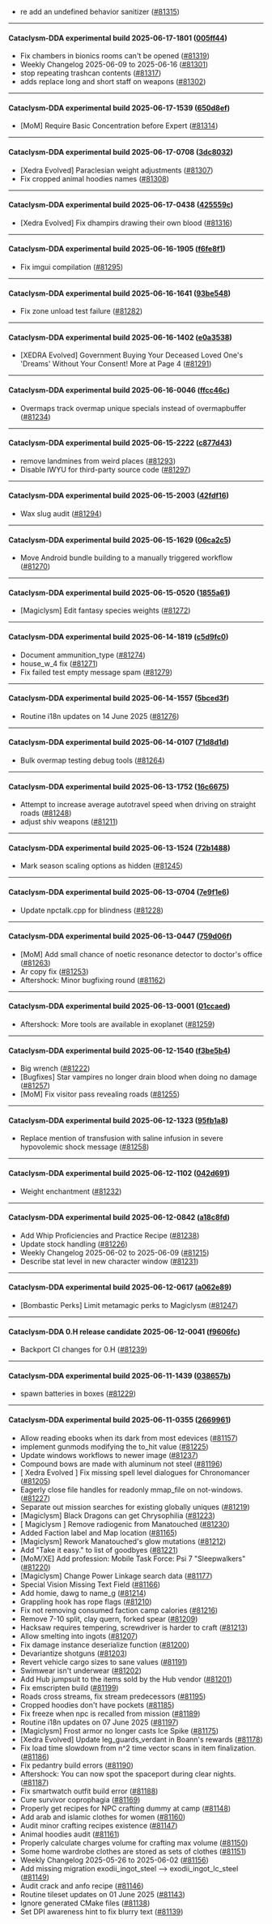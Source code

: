 * re add an undefined behavior sanitizer ([#81315](https://github.com/CleverRaven/Cataclysm-DDA/pull/81315))

---

#### Cataclysm-DDA experimental build 2025-06-17-1801 ([005ff44](https://github.com/CleverRaven/Cataclysm-DDA/releases/tag/cdda-experimental-2025-06-17-1801))

* Fix chambers in bionics rooms can't be opened ([#81319](https://github.com/CleverRaven/Cataclysm-DDA/pull/81319))
* Weekly Changelog 2025-06-09 to 2025-06-16 ([#81301](https://github.com/CleverRaven/Cataclysm-DDA/pull/81301))
* stop repeating trashcan contents ([#81317](https://github.com/CleverRaven/Cataclysm-DDA/pull/81317))
* adds replace long and short staff on weapons ([#81302](https://github.com/CleverRaven/Cataclysm-DDA/pull/81302))

---

#### Cataclysm-DDA experimental build 2025-06-17-1539 ([650d8ef](https://github.com/CleverRaven/Cataclysm-DDA/releases/tag/cdda-experimental-2025-06-17-1539))

* [MoM] Require Basic Concentration before Expert  ([#81314](https://github.com/CleverRaven/Cataclysm-DDA/pull/81314))

---

#### Cataclysm-DDA experimental build 2025-06-17-0708 ([3dc8032](https://github.com/CleverRaven/Cataclysm-DDA/releases/tag/cdda-experimental-2025-06-17-0708))

* [Xedra Evolved] Paraclesian weight adjustments ([#81307](https://github.com/CleverRaven/Cataclysm-DDA/pull/81307))
* Fix cropped animal hoodies names ([#81308](https://github.com/CleverRaven/Cataclysm-DDA/pull/81308))

---

#### Cataclysm-DDA experimental build 2025-06-17-0438 ([425559c](https://github.com/CleverRaven/Cataclysm-DDA/releases/tag/cdda-experimental-2025-06-17-0438))

* [Xedra Evolved] Fix dhampirs drawing their own blood ([#81316](https://github.com/CleverRaven/Cataclysm-DDA/pull/81316))

---

#### Cataclysm-DDA experimental build 2025-06-16-1905 ([f6fe8f1](https://github.com/CleverRaven/Cataclysm-DDA/releases/tag/cdda-experimental-2025-06-16-1905))

* Fix imgui compilation ([#81295](https://github.com/CleverRaven/Cataclysm-DDA/pull/81295))

---

#### Cataclysm-DDA experimental build 2025-06-16-1641 ([93be548](https://github.com/CleverRaven/Cataclysm-DDA/releases/tag/cdda-experimental-2025-06-16-1641))

* Fix zone unload test failure ([#81282](https://github.com/CleverRaven/Cataclysm-DDA/pull/81282))

---

#### Cataclysm-DDA experimental build 2025-06-16-1402 ([e0a3538](https://github.com/CleverRaven/Cataclysm-DDA/releases/tag/cdda-experimental-2025-06-16-1402))

* [XEDRA Evolved] Government Buying Your Deceased Loved One's 'Dreams' Without Your Consent! More at Page 4 ([#81291](https://github.com/CleverRaven/Cataclysm-DDA/pull/81291))

---

#### Cataclysm-DDA experimental build 2025-06-16-0046 ([ffcc46c](https://github.com/CleverRaven/Cataclysm-DDA/releases/tag/cdda-experimental-2025-06-16-0046))

* Overmaps track overmap unique specials instead of overmapbuffer ([#81234](https://github.com/CleverRaven/Cataclysm-DDA/pull/81234))

---

#### Cataclysm-DDA experimental build 2025-06-15-2222 ([c877d43](https://github.com/CleverRaven/Cataclysm-DDA/releases/tag/cdda-experimental-2025-06-15-2222))

* remove landmines from weird places ([#81293](https://github.com/CleverRaven/Cataclysm-DDA/pull/81293))
* Disable IWYU for third-party source code ([#81297](https://github.com/CleverRaven/Cataclysm-DDA/pull/81297))

---

#### Cataclysm-DDA experimental build 2025-06-15-2003 ([42fdf16](https://github.com/CleverRaven/Cataclysm-DDA/releases/tag/cdda-experimental-2025-06-15-2003))

* Wax slug audit ([#81294](https://github.com/CleverRaven/Cataclysm-DDA/pull/81294))

---

#### Cataclysm-DDA experimental build 2025-06-15-1629 ([06ca2c5](https://github.com/CleverRaven/Cataclysm-DDA/releases/tag/cdda-experimental-2025-06-15-1629))

* Move Android bundle building to a manually triggered workflow ([#81270](https://github.com/CleverRaven/Cataclysm-DDA/pull/81270))

---

#### Cataclysm-DDA experimental build 2025-06-15-0520 ([1855a61](https://github.com/CleverRaven/Cataclysm-DDA/releases/tag/cdda-experimental-2025-06-15-0520))

* [Magiclysm] Edit fantasy species weights ([#81272](https://github.com/CleverRaven/Cataclysm-DDA/pull/81272))

---

#### Cataclysm-DDA experimental build 2025-06-14-1819 ([c5d9fc0](https://github.com/CleverRaven/Cataclysm-DDA/releases/tag/cdda-experimental-2025-06-14-1819))

* Document ammunition_type ([#81274](https://github.com/CleverRaven/Cataclysm-DDA/pull/81274))
* house_w_4 fix ([#81271](https://github.com/CleverRaven/Cataclysm-DDA/pull/81271))
* Fix failed test empty message spam ([#81279](https://github.com/CleverRaven/Cataclysm-DDA/pull/81279))

---

#### Cataclysm-DDA experimental build 2025-06-14-1557 ([5bced3f](https://github.com/CleverRaven/Cataclysm-DDA/releases/tag/cdda-experimental-2025-06-14-1557))

* Routine i18n updates on 14 June 2025 ([#81276](https://github.com/CleverRaven/Cataclysm-DDA/pull/81276))

---

#### Cataclysm-DDA experimental build 2025-06-14-0107 ([71d8d1d](https://github.com/CleverRaven/Cataclysm-DDA/releases/tag/cdda-experimental-2025-06-14-0107))

* Bulk overmap testing debug tools ([#81264](https://github.com/CleverRaven/Cataclysm-DDA/pull/81264))

---

#### Cataclysm-DDA experimental build 2025-06-13-1752 ([16c6675](https://github.com/CleverRaven/Cataclysm-DDA/releases/tag/cdda-experimental-2025-06-13-1752))

* Attempt to increase average autotravel speed when driving on straight roads ([#81248](https://github.com/CleverRaven/Cataclysm-DDA/pull/81248))
* adjust shiv weapons ([#81211](https://github.com/CleverRaven/Cataclysm-DDA/pull/81211))

---

#### Cataclysm-DDA experimental build 2025-06-13-1524 ([72b1488](https://github.com/CleverRaven/Cataclysm-DDA/releases/tag/cdda-experimental-2025-06-13-1524))

* Mark season scaling options as hidden ([#81245](https://github.com/CleverRaven/Cataclysm-DDA/pull/81245))

---

#### Cataclysm-DDA experimental build 2025-06-13-0704 ([7e9f1e6](https://github.com/CleverRaven/Cataclysm-DDA/releases/tag/cdda-experimental-2025-06-13-0704))

* Update npctalk.cpp for blindness ([#81228](https://github.com/CleverRaven/Cataclysm-DDA/pull/81228))

---

#### Cataclysm-DDA experimental build 2025-06-13-0447 ([759d06f](https://github.com/CleverRaven/Cataclysm-DDA/releases/tag/cdda-experimental-2025-06-13-0447))

* [MoM] Add small chance of noetic resonance detector to doctor's office ([#81263](https://github.com/CleverRaven/Cataclysm-DDA/pull/81263))
* Ar copy fix ([#81253](https://github.com/CleverRaven/Cataclysm-DDA/pull/81253))
* Aftershock: Minor bugfixing round ([#81162](https://github.com/CleverRaven/Cataclysm-DDA/pull/81162))

---

#### Cataclysm-DDA experimental build 2025-06-13-0001 ([01ccaed](https://github.com/CleverRaven/Cataclysm-DDA/releases/tag/cdda-experimental-2025-06-13-0001))

* Aftershock: More tools are available in exoplanet ([#81259](https://github.com/CleverRaven/Cataclysm-DDA/pull/81259))

---

#### Cataclysm-DDA experimental build 2025-06-12-1540 ([f3be5b4](https://github.com/CleverRaven/Cataclysm-DDA/releases/tag/cdda-experimental-2025-06-12-1540))

* Big wrench ([#81222](https://github.com/CleverRaven/Cataclysm-DDA/pull/81222))
* [Bugfixes] Star vampires no longer drain blood when doing no damage ([#81257](https://github.com/CleverRaven/Cataclysm-DDA/pull/81257))
* [MoM] Fix visitor pass revealing roads ([#81255](https://github.com/CleverRaven/Cataclysm-DDA/pull/81255))

---

#### Cataclysm-DDA experimental build 2025-06-12-1323 ([95fb1a8](https://github.com/CleverRaven/Cataclysm-DDA/releases/tag/cdda-experimental-2025-06-12-1323))

* Replace mention of transfusion with saline infusion in severe hypovolemic shock message ([#81258](https://github.com/CleverRaven/Cataclysm-DDA/pull/81258))

---

#### Cataclysm-DDA experimental build 2025-06-12-1102 ([042d691](https://github.com/CleverRaven/Cataclysm-DDA/releases/tag/cdda-experimental-2025-06-12-1102))

* Weight enchantment ([#81232](https://github.com/CleverRaven/Cataclysm-DDA/pull/81232))

---

#### Cataclysm-DDA experimental build 2025-06-12-0842 ([a18c8fd](https://github.com/CleverRaven/Cataclysm-DDA/releases/tag/cdda-experimental-2025-06-12-0842))

* Add Whip Proficiencies and Practice Recipe ([#81238](https://github.com/CleverRaven/Cataclysm-DDA/pull/81238))
* Update stock handling  ([#81226](https://github.com/CleverRaven/Cataclysm-DDA/pull/81226))
* Weekly Changelog 2025-06-02 to 2025-06-09 ([#81215](https://github.com/CleverRaven/Cataclysm-DDA/pull/81215))
* Describe stat level in new character window ([#81231](https://github.com/CleverRaven/Cataclysm-DDA/pull/81231))

---

#### Cataclysm-DDA experimental build 2025-06-12-0617 ([a062e89](https://github.com/CleverRaven/Cataclysm-DDA/releases/tag/cdda-experimental-2025-06-12-0617))

* [Bombastic Perks] Limit metamagic perks to Magiclysm ([#81247](https://github.com/CleverRaven/Cataclysm-DDA/pull/81247))

---

#### Cataclysm-DDA 0.H release candidate 2025-06-12-0041 ([f9606fc](https://github.com/CleverRaven/Cataclysm-DDA/releases/tag/cdda-0.H-2025-06-12-0041))

* Backport CI changes for 0.H ([#81239](https://github.com/CleverRaven/Cataclysm-DDA/pull/81239))

---

#### Cataclysm-DDA experimental build 2025-06-11-1439 ([038657b](https://github.com/CleverRaven/Cataclysm-DDA/releases/tag/cdda-experimental-2025-06-11-1439))

* spawn batteries in boxes ([#81229](https://github.com/CleverRaven/Cataclysm-DDA/pull/81229))

---

#### Cataclysm-DDA experimental build 2025-06-11-0355 ([2669961](https://github.com/CleverRaven/Cataclysm-DDA/releases/tag/cdda-experimental-2025-06-11-0355))

* Allow reading ebooks when its dark from most edevices ([#81157](https://github.com/CleverRaven/Cataclysm-DDA/pull/81157))
* implement gunmods modifying the to_hit value ([#81225](https://github.com/CleverRaven/Cataclysm-DDA/pull/81225))
* Update windows workflows to newer image ([#81237](https://github.com/CleverRaven/Cataclysm-DDA/pull/81237))
* Compound bows are made with aluminum not steel ([#81196](https://github.com/CleverRaven/Cataclysm-DDA/pull/81196))
* [ Xedra Evolved ] Fix missing spell level dialogues for Chronomancer ([#81205](https://github.com/CleverRaven/Cataclysm-DDA/pull/81205))
* Eagerly close file handles for readonly mmap_file on not-windows. ([#81227](https://github.com/CleverRaven/Cataclysm-DDA/pull/81227))
* Separate out mission searches for existing globally uniques ([#81219](https://github.com/CleverRaven/Cataclysm-DDA/pull/81219))
* [Magiclysm] Black Dragons can get Chrysophilia ([#81223](https://github.com/CleverRaven/Cataclysm-DDA/pull/81223))
* [ Magiclysm ]  Remove radiogenic from Manatouched ([#81230](https://github.com/CleverRaven/Cataclysm-DDA/pull/81230))
* Added Faction label and Map location ([#81165](https://github.com/CleverRaven/Cataclysm-DDA/pull/81165))
* [Magiclysm] Rework Manatouched's glow mutations ([#81212](https://github.com/CleverRaven/Cataclysm-DDA/pull/81212))
* Add "Take it easy." to list of goodbyes ([#81221](https://github.com/CleverRaven/Cataclysm-DDA/pull/81221))
* [MoM/XE] Add profession: Mobile Task Force: Psi 7 "Sleepwalkers" ([#81220](https://github.com/CleverRaven/Cataclysm-DDA/pull/81220))
* [Magiclysm] Change Power Linkage search data ([#81177](https://github.com/CleverRaven/Cataclysm-DDA/pull/81177))
* Special Vision Missing Text Field ([#81166](https://github.com/CleverRaven/Cataclysm-DDA/pull/81166))
* Add homie, dawg to name_g ([#81214](https://github.com/CleverRaven/Cataclysm-DDA/pull/81214))
* Grappling hook has rope flags ([#81210](https://github.com/CleverRaven/Cataclysm-DDA/pull/81210))
* Fix not removing consumed faction camp calories ([#81216](https://github.com/CleverRaven/Cataclysm-DDA/pull/81216))
* Remove 7-10 split, clay quern, forked spear ([#81209](https://github.com/CleverRaven/Cataclysm-DDA/pull/81209))
* Hacksaw requires tempering, screwdriver is harder to craft ([#81213](https://github.com/CleverRaven/Cataclysm-DDA/pull/81213))
* Allow smelting into ingots ([#81207](https://github.com/CleverRaven/Cataclysm-DDA/pull/81207))
* Fix damage instance deserialize function ([#81200](https://github.com/CleverRaven/Cataclysm-DDA/pull/81200))
* Devariantize shotguns ([#81203](https://github.com/CleverRaven/Cataclysm-DDA/pull/81203))
* Revert vehicle cargo sizes to sane values ([#81191](https://github.com/CleverRaven/Cataclysm-DDA/pull/81191))
* Swimwear isn't underwear ([#81202](https://github.com/CleverRaven/Cataclysm-DDA/pull/81202))
* Add Hub jumpsuit to the items sold by the Hub vendor ([#81201](https://github.com/CleverRaven/Cataclysm-DDA/pull/81201))
* Fix emscripten build ([#81199](https://github.com/CleverRaven/Cataclysm-DDA/pull/81199))
* Roads cross streams, fix stream predecessors ([#81195](https://github.com/CleverRaven/Cataclysm-DDA/pull/81195))
* Cropped hoodies don't have pockets ([#81185](https://github.com/CleverRaven/Cataclysm-DDA/pull/81185))
* Fix freeze when npc is recalled from mission ([#81189](https://github.com/CleverRaven/Cataclysm-DDA/pull/81189))
* Routine i18n updates on 07 June 2025 ([#81197](https://github.com/CleverRaven/Cataclysm-DDA/pull/81197))
* [Magiclysm] Frost armor no longer casts Ice Spike ([#81175](https://github.com/CleverRaven/Cataclysm-DDA/pull/81175))
* [Xedra Evolved] Update leg_guards_verdant in Boann's rewards ([#81178](https://github.com/CleverRaven/Cataclysm-DDA/pull/81178))
* Fix load time slowdown from n^2 time vector scans in item finalization. ([#81186](https://github.com/CleverRaven/Cataclysm-DDA/pull/81186))
* Fix pedantry build errors ([#81190](https://github.com/CleverRaven/Cataclysm-DDA/pull/81190))
* Aftershock: You can now spot the spaceport during clear nights. ([#81187](https://github.com/CleverRaven/Cataclysm-DDA/pull/81187))
* Fix smartwatch outfit build error ([#81188](https://github.com/CleverRaven/Cataclysm-DDA/pull/81188))
* Cure survivor coprophagia ([#81169](https://github.com/CleverRaven/Cataclysm-DDA/pull/81169))
* Properly get recipes for NPC crafting dummy at camp ([#81148](https://github.com/CleverRaven/Cataclysm-DDA/pull/81148))
* Add arab and islamic clothes for women ([#81160](https://github.com/CleverRaven/Cataclysm-DDA/pull/81160))
* Audit minor crafting recipes existence ([#81147](https://github.com/CleverRaven/Cataclysm-DDA/pull/81147))
* Animal hoodies audit ([#81161](https://github.com/CleverRaven/Cataclysm-DDA/pull/81161))
* Properly calculate charges volume for crafting max volume ([#81150](https://github.com/CleverRaven/Cataclysm-DDA/pull/81150))
* Some home wardrobe clothes are stored as sets of clothes ([#81151](https://github.com/CleverRaven/Cataclysm-DDA/pull/81151))
* Weekly Changelog 2025-05-26 to 2025-06-02 ([#81156](https://github.com/CleverRaven/Cataclysm-DDA/pull/81156))
* Add missing migration exodii_ingot_steel --> exodii_ingot_lc_steel ([#81149](https://github.com/CleverRaven/Cataclysm-DDA/pull/81149))
* Audit crack and anfo recipe  ([#81146](https://github.com/CleverRaven/Cataclysm-DDA/pull/81146))
* Routine tileset updates on 01 June 2025 ([#81143](https://github.com/CleverRaven/Cataclysm-DDA/pull/81143))
* Ignore generated CMake files ([#81138](https://github.com/CleverRaven/Cataclysm-DDA/pull/81138))
* Set DPI awareness hint to fix blurry text ([#81139](https://github.com/CleverRaven/Cataclysm-DDA/pull/81139))
